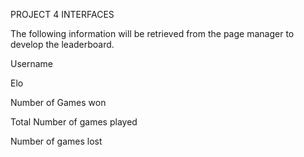 PROJECT 4 INTERFACES 

The following information will be retrieved from the page manager to develop the leaderboard. 

Username 

Elo 

Number of Games won 

Total Number of games played 

Number of games lost 

 